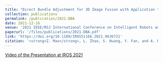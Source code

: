 ```yaml
---
title: "Direct Bundle Adjustment for 3D Image Fusion with Application to Transesophageal Echocardiography"
collection: publications
permalink: /publication/2021-DBA
date: 2021-12-16
venue: '2021 IEEE/RSJ International Conference on Intelligent Robots and Systems (IROS)'
paperurl: '/files/publications/2021-DBA.pdf'
link: 'https://doi.org/10.1109/IROS51168.2021.9636721'
citation: '<strong>Z. Mao</strong>, L. Zhao, S. Huang, Y. Fan, and A. Pui-Wai Lee, &quot;Direct Bundle Adjustment for 3D Image Fusion with Application to Transesophageal Echocardiography,&quot; <i>2021 IEEE/RSJ International Conference on Intelligent Robots and Systems (IROS)</i>, 2021, pp. 548-554. doi:10.1109/IROS51168.2021.9636721.'
---
```

[Video of the Presentation at IROS 2021](https://youtu.be/nY7TSL3yi_w)
